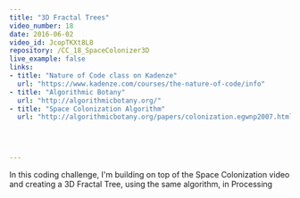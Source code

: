 ```yaml
---
title: "3D Fractal Trees"
video_number: 18
date: 2016-06-02
video_id: JcopTKXt8L8
repository: /CC_18_SpaceColonizer3D
live_example: false
links:
- title: "Nature of Code class on Kadenze"  
  url: "https://www.kadenze.com/courses/the-nature-of-code/info"
- title: "Algorithmic Botany"  
  url: "http://algorithmicbotany.org/"
- title: "Space Colonization Algorithm"  
  url: "http://algorithmicbotany.org/papers/colonization.egwnp2007.html"
  


  
---
```


In this coding challenge, I'm building on top of the Space Colonization video and creating a 3D Fractal Tree, using the same algorithm, in Processing

